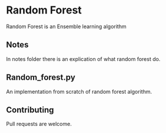 # Random Forest

Random Forest is an Ensemble learning algorithm 
## Notes

In notes folder there is an explication of what random forest do.


## Random_forest.py

An implementation from scratch of random forest algorithm.

## Contributing

Pull requests are welcome. 